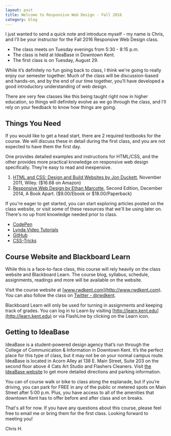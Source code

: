 ```yaml
---
layout: post
title: Welcome to Responsive Web Design - Fall 2016
category: blog
---
```

I just wanted to send a quick note and introduce myself - my name is Chris, and I'll be your instructor for the Fall 2016 Responsive Web Design class.

* The class meets on Tuesday evenings from 5:30 - 8:15 p.m.
* The class is held at IdeaBase in Downtown Kent.
* The first class is on Tuesday, August 29.

While it’s definitely no fun going back to class, I think we're going to really enjoy our semester together.  Much of the class will be discussion-based and hands-on, and by the end of our time together, you’ll have developed a good introductory understanding of web design.

There are very few classes like this being taught right now in higher education, so things will definitely evolve as we go through the class, and I’ll rely on your feedback to know how things are going.

## Things You Need

If you would like to get a head start, there are 2 required textbooks for the course.  We will discuss these in detail during the first class, and you are not expected to have them the first day.

One provides detailed examples and instructions for HTML/CSS, and the other provides more practical knowledge on responsive web design specifically.  They’re easy to read and inexpensive.

1. [HTML and CSS: Design and Build Websites by Jon Duckett](http://www.amazon.com/HTML-CSS-Design-Build-Websites/dp/1118008189), November 2011, Wiley. ($16.68 on Amazon)
2. [Responsive Web Design by Ethan Marcotte](http://abookapart.com/products/responsive-web-design), Second Edition, December 2014, A Book Apart. ($9.00/Ebook or $18.00/Paperback)

If you're eager to get started, you can start exploring articles posted on the class website, or visit some of these resources that we'll be using later on.  There's no up front knowledge needed prior to class.

* [CodePen](http://www.codepen.io)
* [Lynda Video Tutorials](http://www.lynda.com)
* [GitHub](http://www.github.com)
* [CSS-Tricks](http://www.css-tricks.com)

## Course Website and Blackboard Learn

While this is a face-to-face class, this course will rely heavily on the class website and Blackboard Learn.  The course blog, syllabus, schedule, assignments, readings and more will be available on the website.

Visit the course website at [www.rwdkent.com](http://www.rwdkent.com).  You can also follow the class on [Twitter - @rwdkent](http://www.twitter.com/rwdkent).

Blackboard Learn will only be used for turning in assignments and keeping track of grades.  You can log in to Learn by visiting [http://learn.kent.edu](http://learn.kent.edu) or via FlashLine by clicking on the Learn icon.

## Getting to IdeaBase

IdeaBase is a student-powered design agency that’s run through the College of Communication & Information in Downtown Kent.  It’s the perfect place for this type of class, but it may not be on your normal campus route.  IdeaBase is located in Acorn Alley at 138 E. Main Street, Suite 203 on the second floor above 4 Cats Art Studio and Flashers Cleaners.  Visit [the IdeaBase website](http://ideabasekent.com/directions) to get more detailed directions and parking information.  

You can of course walk or bike to class along the esplanade, but if you’re driving, you can park for FREE in any of the public or metered spots on Main Street after 5:00 p.m.  Plus, you have access to all of the amenities that downtown Kent has to offer before and after class and on breaks.

That's all for now.  If you have any questions about this course, please feel free to email me or bring them for the first class.  Looking forward to meeting you!

Chris H.

